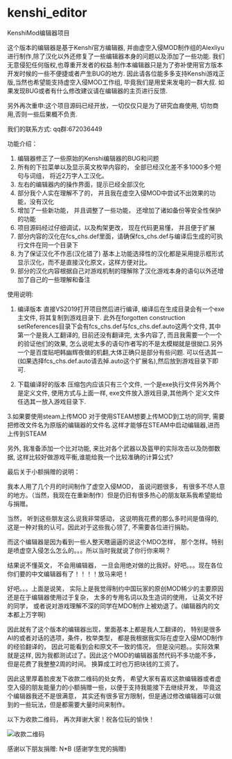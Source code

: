 # kenshi_editor
KenshiMod编辑器项目

这个版本的编辑器是基于Kenshi官方编辑器, 并由虚空入侵MOD制作组的Alexliyu进行制作,除了汉化以外还修复了一些编辑器本身的问题以及添加了一些功能.
我们无意侵犯任何版权,也尊重开发者的权益.制作本编辑器只是为了弥补使用官方版本开发时候的一些不便捷或者产生BUG的地方.
因此请各位能多多支持Kenshi游戏正版,当然也希望能支持虚空入侵MOD工作组, 毕竟我们是用爱来发电的一群大叔.
如果发现BUG或者有什么修改建议请在编辑器的主页进行反馈.


另外再次重申:这个项目源码已经开放，一切仅仅只是为了研究血裔使用, 切勿商用,否则一些后果概不负责.

我们的联系方式: qq群:672036449

功能介绍：

1. 编辑器修正了一些原始的Kenshi编辑器的BUG和问题
2. 所有的下拉菜单以及显示英文枚举内容的， 全部已经汉化差不多1000多个短句与词组， 将近2万字人工汉化。
3. 左右的编辑器内的操作界面，提示已经全部汉化
4. 部分我个人实在理解不了的， 并且我在虚空入侵MOD中尝试不出效果的功能，没有汉化
5. 增加了一些新功能， 并且调整了一些功能， 还增加了诸如备份等安全性保护的功能
6. 项目源码经过仔细调试，以及构架更改， 现在代码更易懂， 并且便于扩展
7. 部分内容的汉化在fcs_chs.def里面，请确保fcs_chs.def与编译后生成的可执行文件在同一个目录下
8. 为了保证汉化不作恶(汉化错了) 基本上功能选择性的汉化都是采用提示框形式显示汉化，而不是直接汉化原文，这样方便对比。
9. 部分的汉化内容根据自己对游戏机制的理解除了汉化游戏本身的语句以外还增加了自己的一些理解和备注

使用说明:
1. 编译版本
直接VS2019打开项目然后进行编译, 编译后在生成目录会有一个exe主文件, 将其复制到游戏目录下.
此外在forgotten construction setReferences目录下会有fcs_chs.def与fcs_chs.def.auto这两个文件,
其中第一个是我人工翻译的, 目前还没有翻译完, 太多内容了, 而且我需要一个一个的验证他们的效果, 
怎么说呢太多的语句作者写的不是太模糊就是很拗口.另外一个是百度贴吧韩幽辉夜做的机翻,大体正确只是部分有些问题.
可以任选其一(如果选择fcs_chs.def.auto请去掉.auto这个扩展名),然后放到游戏目录下即可.

2. 下载编译好的版本
压缩包内应该只有三个文件, 一个是exe执行文件另外两个是定义文件, 使用方式与上面一样, exe文件放入游戏目录,其他两个
定义文件任选其一放入游戏目录下.

3.如果要使用steam上传MOD
对于使用STEAM想要上传MOD到工坊的同学, 需要把修改文件名为原版的编辑器的文件名.这样才能够在STEAM中启动编辑器,进而上传到STEAM 

另外, 我准备添加一个比对功能, 来比对各个武器以及盔甲的实际攻击以及防御数据, 这样比较好做游戏平衡,谁能给我一个比较准确的计算公式?



最后关于小额捐赠的说明：

我本人用了几个月的时间制作了虚空入侵MOD， 虽说问题很多， 有很多不尽人意的地方。（当然，我现在在重新制作）但是仍旧有很多热心的朋友联系我希望能给与捐赠。

当然， 听到这些朋友这么说我非常感动， 这说明我花费的那么多时间是值得的, 这是一种对我的认可。因此对于这些我心领了, 不需要各位进行捐助。

而这个编辑器是因为看到一些人整天瞎逼逼的说这个MDO怎样， 那个怎样。特别是喷虚空入侵怎么怎么的。。。所以当时我就说了你行你来啊？

结果说不懂英文， 不会用编辑器， 一旦会用绝对做的比我好。好吧。。。现在各位你们要的中文编辑器有了！！！！放马来吧！

好吧。。。上面是说笑， 实际上是我觉得制约中国玩家的原创MOD稀少的主要原因还是在于编辑器使用过于复杂， 太多的专用名词以及生造词的使用， 让英文不好的同学，
或者说对游戏理解不深的同学在MDO制作上被劝退了。(编辑器内的文本都上万字啊)

因此就有了这个版本的编辑器出现，里面基本上都是我人工翻译的， 特别是很多AI的或者对话的选项，条件，枚举类型， 都是我根据我实际在虚空入侵MOD制作的经验翻译的，
因此可能看到会和原文不一致的情况， 但是没问题。。实际效果就是这样, 因为我都测试过了。因此这个MOD的编辑器虽然代码不多功能不多， 但是花费了我整整2周的时间。
换算成工时也万把块钱的工资了。

因此这里厚着脸皮发下收款二维码的处女秀， 希望大家有喜欢这款编辑器或者虚空入侵的朋友能量力的小额捐赠一些，以便于支持我能接下去继续开发， 毕竟这个编辑器我还不是很满意，
其实还有很多官方限制，但是通过修改编辑器可以做到的一些玩法，但是都需要大量时间来制作。

以下为收款二维码， 再次拜谢大家！祝各位玩的愉快！

![收款二维码](https://github.com/alexliyu7352/kenshi_editor/raw/master/weixin.jpg)


感谢以下朋友捐赠:
N*B (感谢学生党的捐赠)

